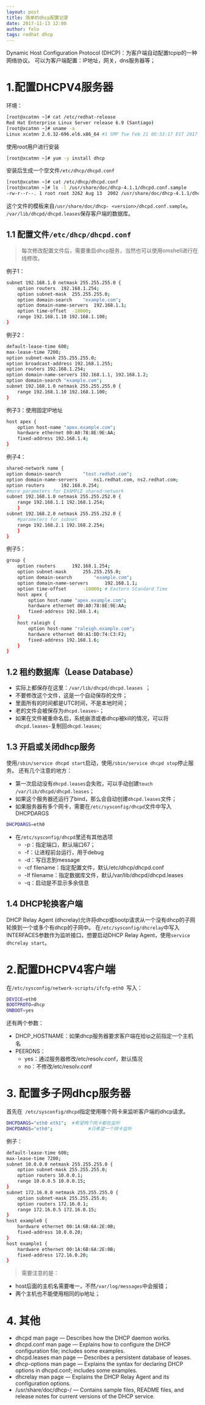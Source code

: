 ```yaml
---
layout: post
title: 简单的dhcp配置记录
date: 2017-11-13 12:00
author: felo
tags: redhat dhcp
---
```



Dynamic Host Configuration Protocol (DHCP)：为客户端自动配置tcpip的一种网络协议。
可以为客户端配置：IP地址，网关，dns服务器等；

# 1.配置DHCPV4服务器

环境：
```bash
[root@xcatmn ~]# cat /etc/redhat-release 
Red Hat Enterprise Linux Server release 6.9 (Santiago)
[root@xcatmn ~]# uname -a
Linux xcatmn 2.6.32-696.el6.x86_64 #1 SMP Tue Feb 21 00:53:17 EST 2017 x86_64 x86_64 x86_64 GNU/Linux
```

使用root用户进行安装

```bash
[root@xcatmn ~]# yum -y install dhcp
```

安装后生成一个空文件`/etc/dhcp/dhcpd.conf`
```bash
[root@xcatmn ~]# cat /etc/dhcp/dhcpd.conf
[root@xcatmn ~]# ls -l /usr/share/doc/dhcp-4.1.1/dhcpd.conf.sample 
-rw-r--r--. 1 root root 3262 Aug 13  2002 /usr/share/doc/dhcp-4.1.1/dhcpd.conf.sample
```
这个文件的模板来自`/usr/share/doc/dhcp- <version>/dhcpd.conf.sample`。
`/var/lib/dhcpd/dhcpd.leases`保存客户端的数据库。

## 1.1 配置文件`/etc/dhcp/dhcpd.conf`

> 每次修改配置文件后，需要重启dhcp服务，当然也可以使用omshell进行在线修改。

例子1：
```bash
subnet 192.168.1.0 netmask 255.255.255.0 {
	option routers	192.168.1.254;
	option subnet-mask	255.255.255.0;
	option domain-search	"example.com";
	option domain-name-servers	192.168.1.1;
	option time-offset	-18000;
	range 192.168.1.10 192.168.1.100;
}
```

例子2：
```bash
default-lease-time 600;
max-lease-time 7200;
option subnet-mask 255.255.255.0;
option broadcast-address 192.168.1.255;
option routers 192.168.1.254;
option domain-name-servers 192.168.1.1, 192.168.1.2; 
option domain-search "example.com";
subnet 192.168.1.0 netmask 255.255.255.0 {
	range 192.168.1.10 192.168.1.100; 
}
```


例子3：使用固定IP地址
```bash
host apex {
	option host-name "apex.example.com"; 
	hardware ethernet 00:A0:78:8E:9E:AA; 
	fixed-address 192.168.1.4;
}
```



例子4：
```bash
shared-network name {
option domain-search		"test.redhat.com"; 
option domain-name-servers		ns1.redhat.com, ns2.redhat.com; 
option routers		192.168.0.254;
#more parameters for EXAMPLE shared-network 
subnet 192.168.1.0 netmask 255.255.252.0 {
	range 192.168.1.1 192.168.1.254; 
	}
subnet 192.168.2.0 netmask 255.255.252.0 { 
	#parameters for subnet
	range 192.168.2.1 192.168.2.254;
	} 
}

```


例子5：
```bash
group {
	option routers		192.168.1.254;
	option subnet-mask		255.255.255.0;
	option domain-search 		"example.com";
	option domain-name-servers 		192.168.1.1;
	option time-offset		-18000; # Eastern Standard Time
	host apex {
		option host-name "apex.example.com"; 
		hardware ethernet 00:A0:78:8E:9E:AA; 
		fixed-address 192.168.1.4;
	}
	host raleigh {
		option host-name "raleigh.example.com"; 
		hardware ethernet 00:A1:DD:74:C3:F2; 
		fixed-address 192.168.1.6;
	} 
}
```

## 1.2 租约数据库（Lease Database）

- 实际上都保存在这里：`/var/lib/dhcpd/dhcpd.leases `；
- 不要修改这个文件，这是一个自动保存的文件；
- 里面所有的时间都是UTC时间，不是本地时间；
- 老的文件会被保存为`dhcpd.leases~`；
- 如果在文件被重命名后，系统崩溃或者dhcp被kill的情况，可以将`dhcpd.leases~`复制回`dhcpd.leases`;


## 1.3 开启或关闭dhcp服务

使用`/sbin/service dhcpd start`启动，使用`/sbin/service dhcpd stop`停止服务。
还有几个注意的地方：

- 第一次启动没有`dhcpd.leases`会失败，可以手动创建`touch /var/lib/dhcpd/dhcpd.leases`；
- 如果这个服务器还运行了bind，那么会自动创建`dhcpd.leases`文件；
- 如果服务器有多个网卡，需要在`/etc/sysconfig/dhcpd`文件中写入DHCPDARGS
```bash
DHCPDARGS=eth0
```
- 在`/etc/sysconfig/dhcpd`里还有其他选项
	- -p：指定端口，默认端口67；
	- -f：让进程前台运行，用于debug
	- -d：写日志到message
	- -cf filename：指定配置文件，默认/etc/dhcp/dhcpd.conf
	- -lf filename：指定数据库文件，默认/var/lib/dhcpd/dhcpd.leases
	- -q：启动是不显示多余信息


## 1.4 DHCP轮换客户端

DHCP Relay Agent (dhcrelay)允许将dhcp或bootp请求从一个没有dhcp的子网轮换到一个或多个有dhcp的子网中。
在`/etc/sysconfig/dhcrelay`中写入INTERFACES参数作为监听接口，想要启动DHCP Relay Agent，使用`service dhcrelay start`。


# 2.配置DHCPV4客户端

在`/etc/sysconfig/network-scripts/ifcfg-eth0 `写入：
```bash
DEVICE=eth0
BOOTPROTO=dhcp
ONBOOT=yes
```
还有两个参数：
- DHCP_HOSTNAME：如果dhcp服务器要求客户端在给ip之前指定一个主机名
- PEERDNS：
	- yes：通过服务器修改/etc/resolv.conf，默认情况
	- no：不修改/etc/resolv.conf

# 3. 配置多子网dhcp服务器
首先在` /etc/sysconfig/dhcpd`指定使用哪个网卡来监听客户端的dhcp请求。

```bash
DHCPDARGS="eth0 eth1";  #希望两个网卡都在监听
DHCPDARGS="eth0";			  #只希望一个网卡监听
```

例子：
```bash
default-lease-time 600;
max-lease-time 7200;
subnet 10.0.0.0 netmask 255.255.255.0 {
	option subnet-mask 255.255.255.0; 
	option routers 10.0.0.1;
	range 10.0.0.5 10.0.0.15;
}
subnet 172.16.0.0 netmask 255.255.255.0 {
	option subnet-mask 255.255.255.0; 
	option routers 172.16.0.1;
	range 172.16.0.5 172.16.0.15;
}
host example0 {
	hardware ethernet 00:1A:6B:6A:2E:0B;
	fixed-address 10.0.0.20; 
}
host example1 {
	hardware ethernet 00:1A:6B:6A:2E:0B; 
	fixed-address 172.16.0.20;
}
```
> 需要注意的是：
- host后面的主机名需要唯一，不然`/var/log/messages`中会报错；
- 两个主机也不能使用相同的ip地址；

# 4. 其他

- dhcpd man page — Describes how the DHCP daemon works.
- dhcpd.conf man page — Explains how to configure the DHCP configuration file; includes some examples.
- dhcpd.leases man page — Describes a persistent database of leases.
- dhcp-options man page — Explains the syntax for declaring DHCP options in dhcpd.conf; includes some examples.
- dhcrelay man page — Explains the DHCP Relay Agent and its configuration options.
- /usr/share/doc/dhcp-<version>/ — Contains sample files, README files, and release notes for current versions of the DHCP service.
